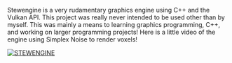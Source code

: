 Stewengine is a very rudamentary graphics engine using C++ and the Vulkan API. This project was really never intended to be used other than by myself. This was mainly a means to learning graphics programming, C++, and working on larger programming projects! Here is a little video of the engine using Simplex Noise to render voxels!

[![STEWENGINE](https://img.youtube.com/vi/0zJ5omZJ6SQ/0.jpg)](https://www.youtube.com/watch?v=0zJ5omZJ6SQ)
